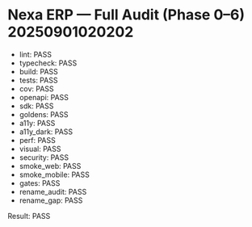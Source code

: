 # Nexa ERP — Full Audit (Phase 0–6) 20250901020202
- lint: PASS
- typecheck: PASS
- build: PASS
- tests: PASS
- cov: PASS
- openapi: PASS
- sdk: PASS
- goldens: PASS
- a11y: PASS
- a11y_dark: PASS
- perf: PASS
- visual: PASS
- security: PASS
- smoke_web: PASS
- smoke_mobile: PASS
- gates: PASS
- rename_audit: PASS
- rename_gap: PASS

Result: PASS

